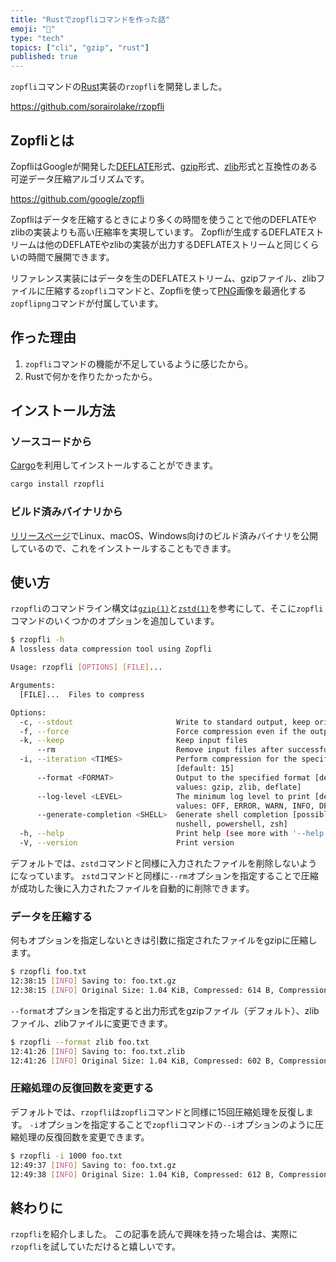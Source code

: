 ```yaml
---
title: "Rustでzopfliコマンドを作った話"
emoji: "🦀"
type: "tech"
topics: ["cli", "gzip", "rust"]
published: true
---
```


`zopfli`コマンドの[Rust](https://www.rust-lang.org/)実装の`rzopfli`を開発しました。

https://github.com/sorairolake/rzopfli

## Zopfliとは

ZopfliはGoogleが開発した[DEFLATE](https://datatracker.ietf.org/doc/html/rfc1951)形式、[gzip](https://datatracker.ietf.org/doc/html/rfc1952)形式、[zlib](https://datatracker.ietf.org/doc/html/rfc1950)形式と互換性のある可逆データ圧縮アルゴリズムです。

https://github.com/google/zopfli

Zopfliはデータを圧縮するときにより多くの時間を使うことで他のDEFLATEやzlibの実装よりも高い圧縮率を実現しています。
Zopfliが生成するDEFLATEストリームは他のDEFLATEやzlibの実装が出力するDEFLATEストリームと同じくらいの時間で展開できます。

リファレンス実装にはデータを生のDEFLATEストリーム、gzipファイル、zlibファイルに圧縮する`zopfli`コマンドと、Zopfliを使って[PNG](https://ja.wikipedia.org/wiki/Portable_Network_Graphics)画像を最適化する`zopflipng`コマンドが付属しています。

## 作った理由

1.  `zopfli`コマンドの機能が不足しているように感じたから。
2.  Rustで何かを作りたかったから。

## インストール方法

### ソースコードから

[Cargo](https://doc.rust-lang.org/cargo/index.html)を利用してインストールすることができます。

```sh
cargo install rzopfli
```

### ビルド済みバイナリから

[リリースページ](https://github.com/sorairolake/rzopfli/releases)でLinux、macOS、Windows向けのビルド済みバイナリを公開しているので、これをインストールすることもできます。

## 使い方

`rzopfli`のコマンドライン構文は[`gzip(1)`](https://manpages.debian.org/bookworm/manpages-ja/gzip.1.ja.html)と[`zstd(1)`](https://manpages.debian.org/bookworm/zstd/zstd.1.en.html)を参考にして、そこに`zopfli`コマンドのいくつかのオプションを追加しています。

```sh
$ rzopfli -h
A lossless data compression tool using Zopfli

Usage: rzopfli [OPTIONS] [FILE]...

Arguments:
  [FILE]...  Files to compress

Options:
  -c, --stdout                       Write to standard output, keep original files
  -f, --force                        Force compression even if the output file already exists
  -k, --keep                         Keep input files
      --rm                           Remove input files after successful compression
  -i, --iteration <TIMES>            Perform compression for the specified number of iterations
                                     [default: 15]
      --format <FORMAT>              Output to the specified format [default: gzip] [possible
                                     values: gzip, zlib, deflate]
      --log-level <LEVEL>            The minimum log level to print [default: INFO] [possible
                                     values: OFF, ERROR, WARN, INFO, DEBUG, TRACE]
      --generate-completion <SHELL>  Generate shell completion [possible values: bash, elvish, fish,
                                     nushell, powershell, zsh]
  -h, --help                         Print help (see more with '--help')
  -V, --version                      Print version
```

デフォルトでは、`zstd`コマンドと同様に入力されたファイルを削除しないようになっています。
`zstd`コマンドと同様に`--rm`オプションを指定することで圧縮が成功した後に入力されたファイルを自動的に削除できます。

### データを圧縮する

何もオプションを指定しないときは引数に指定されたファイルをgzipに圧縮します。

```sh
$ rzopfli foo.txt
12:38:15 [INFO] Saving to: foo.txt.gz
12:38:15 [INFO] Original Size: 1.04 KiB, Compressed: 614 B, Compression: 42.46% Removed
```

`--format`オプションを指定すると出力形式をgzipファイル（デフォルト）、zlibファイル、zlibファイルに変更できます。

```sh
$ rzopfli --format zlib foo.txt
12:41:26 [INFO] Saving to: foo.txt.zlib
12:41:26 [INFO] Original Size: 1.04 KiB, Compressed: 602 B, Compression: 43.58% Removed
```

### 圧縮処理の反復回数を変更する

デフォルトでは、`rzopfli`は`zopfli`コマンドと同様に15回圧縮処理を反復します。
`-i`オプションを指定することで`zopfli`コマンドの`--i`オプションのように圧縮処理の反復回数を変更できます。

```sh
$ rzopfli -i 1000 foo.txt
12:49:37 [INFO] Saving to: foo.txt.gz
12:49:38 [INFO] Original Size: 1.04 KiB, Compressed: 612 B, Compression: 42.64% Removed
```

## 終わりに

`rzopfli`を紹介しました。
この記事を読んで興味を持った場合は、実際に`rzopfli`を試していただけると嬉しいです。
